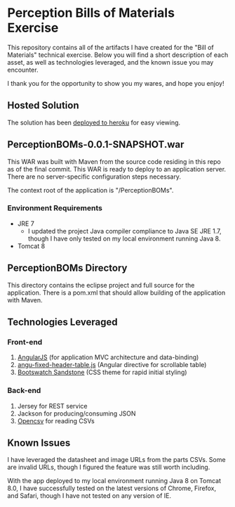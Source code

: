 # Perception Bills of Materials Exercise
This repository contains all of the artifacts I have created for the "Bill of Materials" technical exercise. Below you will find a short description of each asset, as well as technologies leveraged, and the known issue you may encounter.

I thank you for the opportunity to show you my wares, and hope you enjoy!

## Hosted Solution
The solution has been [deployed to heroku](https://dry-inlet-34561.herokuapp.com/) for easy viewing.

## PerceptionBOMs-0.0.1-SNAPSHOT.war 

This WAR was built with Maven from the source code residing in this repo as of the final commit. This WAR is ready to deploy to an application server. There are no server-specific configuration steps necessary.

The context root of the application is "/PerceptionBOMs".

### Environment Requirements
* JRE 7
  * I updated the project Java compiler compliance to Java SE JRE 1.7, though I have only tested on my local environment running Java 8.
* Tomcat 8


## PerceptionBOMs Directory
This directory contains the eclipse project and full source for the application. There is a pom.xml that should allow building of the application with Maven.

## Technologies Leveraged

### Front-end
1. [AngularJS](https://angularjs.org/) (for application MVC architecture and data-binding)
2. [angu-fixed-header-table.js](https://github.com/cornflourblue/angu-fixed-header-table) (Angular directive for scrollable table)
3. [Bootswatch Sandstone](https://bootswatch.com/sandstone/) (CSS theme for rapid initial styling)

### Back-end
1. Jersey for REST service
2. Jackson for producing/consuming JSON
3. [Opencsv](http://opencsv.sourceforge.net/) for reading CSVs

## Known Issues
I have leveraged the datasheet and image URLs from the parts CSVs. Some are invalid URLs, though I figured the feature was still worth including.

With the app deployed to my local environment running Java 8 on Tomcat 8.0, I have successfully tested on the latest versions of Chrome, Firefox, and Safari, though I have not tested on any version of IE.
